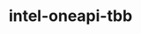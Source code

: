 ---
title: "intel-oneapi-tbb"
layout: cache
categories: [package, develop-2024-05-26]
meta: {"versions": ["2021.12.0"], "compilers": ["gcc@=12.3.0", "intel@=2021.10.0", "oneapi@=2023.2.0", "oneapi@=2024.0.0"], "oss": ["amzn2", "ubuntu22.04"], "platforms": ["linux"], "targets": ["x86_64_v3", "x86_64_v4"], "stacks": ["aws-pcluster-x86_64_v4", "e4s-oneapi", "root"], "num_specs": 7, "num_specs_by_stack": {"root": 7, "aws-pcluster-x86_64_v4": 6, "e4s-oneapi": 1}}
spec_details: [{"hash": "7ze37na2qleg5vqma4y3jmdyzfw3zlso", "compiler": "gcc@=12.3.0", "versions": ["2021.12.0"], "os": "amzn2", "platform": "linux", "target": "x86_64_v3", "variants": ["build_system=generic", "+envmods"], "stacks": ["root", "aws-pcluster-x86_64_v4"], "size": "-", "tarball": "https://binaries.spack.io/develop-2024-05-26/build_cache/linux-amzn2-x86_64_v3/gcc-12.3.0/intel-oneapi-tbb-2021.12.0/linux-amzn2-x86_64_v3-gcc-12.3.0-intel-oneapi-tbb-2021.12.0-7ze37na2qleg5vqma4y3jmdyzfw3zlso.spack"}, {"hash": "4nj5tz3za6thluu4rhkk3flucwr3buu7", "compiler": "oneapi@=2023.2.0", "versions": ["2021.12.0"], "os": "amzn2", "platform": "linux", "target": "x86_64_v3", "variants": ["build_system=generic", "+envmods"], "stacks": ["root", "aws-pcluster-x86_64_v4"], "size": "-", "tarball": "https://binaries.spack.io/develop-2024-05-26/build_cache/linux-amzn2-x86_64_v3/oneapi-2023.2.0/intel-oneapi-tbb-2021.12.0/linux-amzn2-x86_64_v3-oneapi-2023.2.0-intel-oneapi-tbb-2021.12.0-4nj5tz3za6thluu4rhkk3flucwr3buu7.spack"}, {"hash": "a6u2uj43jb7cl2x7yfxmvtoyyeghfsnq", "compiler": "intel@=2021.10.0", "versions": ["2021.12.0"], "os": "amzn2", "platform": "linux", "target": "x86_64_v3", "variants": ["build_system=generic", "+envmods"], "stacks": ["root", "aws-pcluster-x86_64_v4"], "size": "-", "tarball": "https://binaries.spack.io/develop-2024-05-26/build_cache/linux-amzn2-x86_64_v3/intel-2021.10.0/intel-oneapi-tbb-2021.12.0/linux-amzn2-x86_64_v3-intel-2021.10.0-intel-oneapi-tbb-2021.12.0-a6u2uj43jb7cl2x7yfxmvtoyyeghfsnq.spack"}, {"hash": "d5zwuryekcejwut2kzzdrhuyhwxk637j", "compiler": "gcc@=12.3.0", "versions": ["2021.12.0"], "os": "amzn2", "platform": "linux", "target": "x86_64_v4", "variants": ["build_system=generic", "+envmods"], "stacks": ["root", "aws-pcluster-x86_64_v4"], "size": "-", "tarball": "https://binaries.spack.io/develop-2024-05-26/build_cache/linux-amzn2-x86_64_v4/gcc-12.3.0/intel-oneapi-tbb-2021.12.0/linux-amzn2-x86_64_v4-gcc-12.3.0-intel-oneapi-tbb-2021.12.0-d5zwuryekcejwut2kzzdrhuyhwxk637j.spack"}, {"hash": "4d4y3fotg4drwqq2ajohflijnii3ici5", "compiler": "intel@=2021.10.0", "versions": ["2021.12.0"], "os": "amzn2", "platform": "linux", "target": "x86_64_v4", "variants": ["build_system=generic", "+envmods"], "stacks": ["root", "aws-pcluster-x86_64_v4"], "size": "-", "tarball": "https://binaries.spack.io/develop-2024-05-26/build_cache/linux-amzn2-x86_64_v4/intel-2021.10.0/intel-oneapi-tbb-2021.12.0/linux-amzn2-x86_64_v4-intel-2021.10.0-intel-oneapi-tbb-2021.12.0-4d4y3fotg4drwqq2ajohflijnii3ici5.spack"}, {"hash": "dakxm6qmeyv4uekx4aaljj4kfksu45dj", "compiler": "oneapi@=2023.2.0", "versions": ["2021.12.0"], "os": "amzn2", "platform": "linux", "target": "x86_64_v4", "variants": ["build_system=generic", "+envmods"], "stacks": ["root", "aws-pcluster-x86_64_v4"], "size": "-", "tarball": "https://binaries.spack.io/develop-2024-05-26/build_cache/linux-amzn2-x86_64_v4/oneapi-2023.2.0/intel-oneapi-tbb-2021.12.0/linux-amzn2-x86_64_v4-oneapi-2023.2.0-intel-oneapi-tbb-2021.12.0-dakxm6qmeyv4uekx4aaljj4kfksu45dj.spack"}, {"hash": "xigjolnxvuhy2kdnnti3au3ldgzxyncs", "compiler": "oneapi@=2024.0.0", "versions": ["2021.12.0"], "os": "ubuntu22.04", "platform": "linux", "target": "x86_64_v3", "variants": ["build_system=generic", "+envmods"], "stacks": ["e4s-oneapi", "root"], "size": "-", "tarball": "https://binaries.spack.io/develop-2024-05-26/build_cache/linux-ubuntu22.04-x86_64_v3/oneapi-2024.0.0/intel-oneapi-tbb-2021.12.0/linux-ubuntu22.04-x86_64_v3-oneapi-2024.0.0-intel-oneapi-tbb-2021.12.0-xigjolnxvuhy2kdnnti3au3ldgzxyncs.spack"}]
---